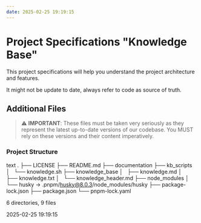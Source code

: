 ```yaml
---
date: 2025-02-25 19:19:15
---
```


# Project Specifications "Knowledge Base"

This project specifications will help you understand the project architecture and features.

It might not be update to date, always refer to code as source of truth.

 


## Additional Files

> ⚠️ **IMPORTANT**: These files must be taken very seriously as they represent the latest up-to-date versions of our codebase. You MUST rely on these versions and their content imperatively.


### Project Structure

text
.
├── LICENSE
├── README.md
├── documentation
├── kb_scripts
│   └── knowledge.sh
├── knowledge_base
│   ├── knowledge.md
│   ├── knowledge.txt
│   └── knowledge_header.md
├── node_modules
│   └── husky -> .pnpm/husky@8.0.3/node_modules/husky
├── package-lock.json
├── package.json
└── pnpm-lock.yaml

6 directories, 9 files



2025-02-25 19:19:15
